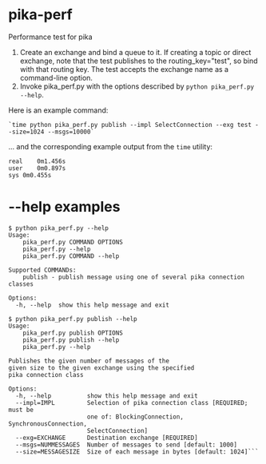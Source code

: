 # pika-perf
Performance test for pika

1. Create an exchange and bind a queue to it. If creating a topic or direct exchange, note that the test publishes to the routing_key="test", so bind with that routing key. The test accepts the exchange name as a command-line option.
2. Invoke pika_perf.py with the options described by `python pika_perf.py --help`. 

Here is an example command:

	`time python pika_perf.py publish --impl SelectConnection --exg test --size=1024 --msgs=10000`

... and the corresponding example output from the `time` utility:
```
real	0m1.456s
user	0m0.897s
sys	0m0.455s
```

# --help examples
```
$ python pika_perf.py --help
Usage: 
	pika_perf.py COMMAND OPTIONS
	pika_perf.py --help
	pika_perf.py COMMAND --help

Supported COMMANDs:
	publish - publish message using one of several pika connection classes

Options:
  -h, --help  show this help message and exit
```

```
$ python pika_perf.py publish --help
Usage: 
	pika_perf.py publish OPTIONS
	pika_perf.py publish --help
	pika_perf.py --help

Publishes the given number of messages of the
given size to the given exchange using the specified
pika connection class

Options:
  -h, --help          show this help message and exit
  --impl=IMPL         Selection of pika connection class [REQUIRED; must be
                      one of: BlockingConnection, SynchronousConnection,
                      SelectConnection]
  --exg=EXCHANGE      Destination exchange [REQUIRED]
  --msgs=NUMMESSAGES  Number of messages to send [default: 1000]
  --size=MESSAGESIZE  Size of each message in bytes [default: 1024]```
